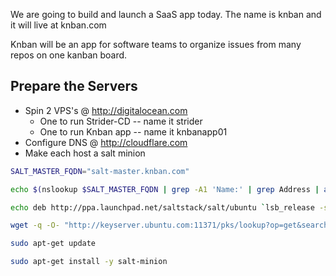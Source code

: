 We are going to build and launch a SaaS app today. The name is knban and it will live at knban.com

Knban will be an app for software teams to organize issues from many repos on one kanban board.

## Prepare the Servers

* Spin 2 VPS's @ http://digitalocean.com
  - One to run Strider-CD -- name it strider
  - One to run Knban app -- name it knbanapp01
* Configure DNS @ http://cloudflare.com
* Make each host a salt minion

```bash
SALT_MASTER_FQDN="salt-master.knban.com"

echo $(nslookup $SALT_MASTER_FQDN | grep -A1 'Name:' | grep Address | awk -F': ' '{print $2}')$'\t'"salt" | tee -a /etc/hosts

echo deb http://ppa.launchpad.net/saltstack/salt/ubuntu `lsb_release -sc` main | sudo tee /etc/apt/sources.list.d/saltstack.list

wget -q -O- "http://keyserver.ubuntu.com:11371/pks/lookup?op=get&search=0x4759FA960E27C0A6" | sudo apt-key add -

sudo apt-get update

sudo apt-get install -y salt-minion
```
